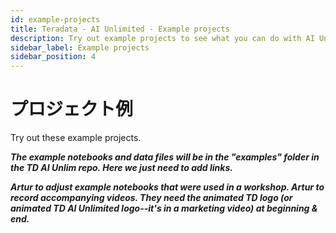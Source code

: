 ```yaml
---
id: example-projects
title: Teradata - AI Unlimited - Example projects
description: Try out example projects to see what you can do with AI Unlimited.
sidebar_label: Example projects
sidebar_position: 4
---
```


# プロジェクト例

Try out these example projects.

***The example notebooks and data files will be in the "examples" folder in the TD AI Unlim repo. Here we just need to add links.***

***Artur to adjust example notebooks that were used in a workshop. Artur to record accompanying videos. They need the animated TD logo (or animated TD AI Unlimited logo--it's in a marketing video) at beginning & end.***

